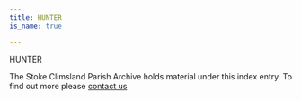 ```yaml
---
title: HUNTER
is_name: true

---
```


HUNTER


The Stoke Climsland Parish Archive holds material under this index entry. To find out more please [contact us](/contact/)
